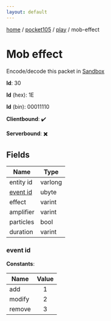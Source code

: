 ```yaml
---
layout: default
---
```


[home](/)  /  [pocket105](/protocol/pocket105)  /  [play](/protocol/pocket105/play)  /  mob-effect

# Mob effect

Encode/decode this packet in [Sandbox](../../../sandbox/pocket105#Play.MobEffect)

**Id**: 30

**Id** (hex): 1E

**Id** (bin): 00011110

**Clientbound**: ✔️

**Serverbound**: ✖️

## Fields

Name | Type
---|---
entity id | varlong
[event id](#event-id) | ubyte
effect | varint
amplifier | varint
particles | bool
duration | varint

### event id

**Constants**:

Name | Value
---|:---:
add | 1
modify | 2
remove | 3
